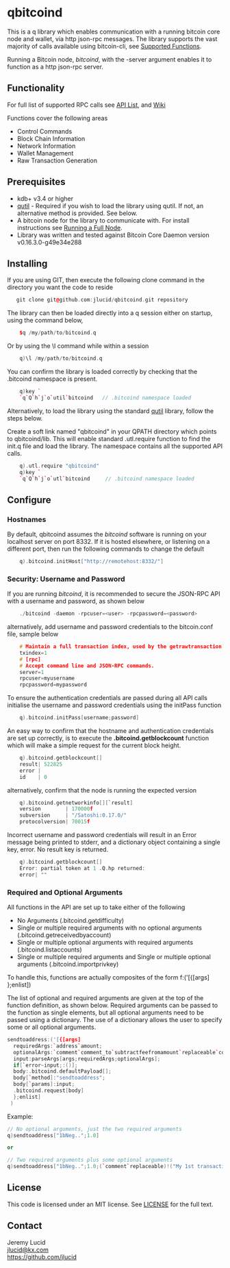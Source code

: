 # qbitcoind
This is a q library which enables communication with a running bitcoin core node and wallet, via http json-rpc messages.
The library supports the vast majority of calls available using bitcoin-cli, see [Supported Functions](https://github.com/jlucid/qbitcoind/wiki/Supported-Functions).

Running a Bitcoin node, *bitcoind*, with the -server argument enables it to function as a http json-rpc server.

## Functionality

For full list of supported RPC calls see [API List](https://github.com/jlucid/qbitcoind/wiki/Supported-Functions), and [Wiki](https://github.com/jlucid/qbitcoind/wiki/Address-Generation)

Functions cover the following areas

* Control Commands
* Block Chain Information
* Network Information
* Wallet Management
* Raw Transaction Generation

## Prerequisites

* kdb+ v3.4 or higher
* [qutil](https://github.com/nugend/qutil) - Required if you wish to load the library using qutil.
  If not, an alternative method is provided. See below.
* A bitcoin node for the library to communicate with. For install instructions see [Running a Full Node]( https://bitcoin.org/en/full-node).
* Library was written and tested against Bitcoin Core Daemon version v0.16.3.0-g49e34e288

## Installing

If you are using GIT, then execute the following clone command in the directory you want the
code to reside 
```C++   
   git clone git@github.com:jlucid/qbitcoind.git repository
```

The library can then be loaded directly into a q session either on startup, using the command below, 

```C++
    $q /my/path/to/bitcoind.q
```

Or by using the \l command while within a session

```C++
    q)\l /my/path/to/bitcoind.q
```

You can confirm the library is loaded correctly by checking that the .bitcoind namespace is present.

```C++
    q)key `
    `q`Q`h`j`o`util`bitcoind   // .bitcoind namespace loaded
```

Alternatively, to load the library using the standard [qutil](https://github.com/nugend/qutil) library, follow the steps below.

Create a soft link named "qbitcoind" in your QPATH directory which points to qbitcoind/lib. This will enable standard .utl.require function to find the init.q file and load the library. The namespace contains all the supported API calls.

```C++
    q).utl.require "qbitcoind"
    q)key `
    `q`Q`h`j`o`utl`bitcoind     // .bitcoind namespace loaded
```    


## Configure

### Hostnames

By default, qbitcoind assumes the *bitcoind* software is running on your localhost server on port 8332.
If it is hosted elsewhere, or listening on a different port, then run the following commands to change the default

```C++
    q).bitcoind.initHost["http://remotehost:8332/"]    
```    
### Security: Username and Password


If you are running *bitcoind*, it is recommended to secure the JSON-RPC API with a username and password, as shown below 
```C++
    ./bitcoind -daemon -rpcuser=<user> -rpcpassword=<password>
````    
alternatively, add username and password credentials to the bitcoin.conf file, sample below
    
```C++    
    # Maintain a full transaction index, used by the getrawtransaction rpc call.
    txindex=1
    # [rpc]
    # Accept command line and JSON-RPC commands.
    server=1
    rpcuser=myusername
    rpcpassword=mypassword
```

To ensure the authentication credentials are passed during all API calls initialise the username and password credentials using the initPass function
```C++
    q).bitcoind.initPass[username;password]
```
An easy way to confirm that the hostname and authentication credentials are set up correctly, is to execute the **.bitcoind.getblockcount** function which will make a simple request for the current block height.

```C++
    q).bitcoind.getblockcount[]
    result| 522825
    error |
    id    | 0
```

alternatively, confirm that the node is running the expected version

```C++
    q).bitcoind.getnetworkinfo[][`result]
    version        | 170000f
    subversion     | "/Satoshi:0.17.0/"
    protocolversion| 70015f
````



Incorrect username and password credentials will result in an Error message being printed to stderr,
and a dictionary object containing a single key, error. No result key is returned.
```C++
    q).bitcoind.getblockcount[]
    Error: partial token at 1 .Q.hp returned:
    error| ""
```
### Required and Optional Arguments

All functions in the API are set up to take either of the following
 * No Arguments  (.bitcoind.getdifficulty)
 * Single or multiple required arguments with no optional arguments (.bitcoind.getreceivedbyaccount)
 * Single or multiple optional arguments with required arguments (.bitcoind.listaccounts)
 * Single or multiple required arguments and Single or multiple optional arguments (.bitcoind.importprivkey)

To handle this, functions are actually composites of the form f:('[{[args] };enlist])

The list of optional and required arguments are given at the top of the function definition, as shown below.
Required arguments can be passed to the function as single elements, but all optional arguments need to
be passed using a dictionary. The use of a dictionary allows the user to specify some or all optional
arguments.

```C++
sendtoaddress:('[{[args]
  requiredArgs:`address`amount;
  optionalArgs:`comment`comment_to`subtractfeefromamount`replaceable`conf_target`estimate_mode;
  input:parseArgs[args;requiredArgs;optionalArgs];
  if[`error~input;:()];
  body:.bitcoind.defaultPayload[];
  body[`method]:"sendtoaddress";
  body[`params]:input;
  .bitcoind.request[body]
  };enlist]
 )
```

Example:

```C++
// No optional arguments, just the two required arguments
q)sendtoaddress["1bNeg..";1.0]   

or

// Two required arguments plus some optional arguments
q)sendtoaddress["1bNeg..";1.0;(`comment`replaceable)!("My 1st transaction";1b)]
```


## License

This code is licensed under an MIT license.  See [LICENSE](https://github.com/jlucid/qbitcoind/blob/master/LICENSE) for
the full text.

## Contact

Jeremy Lucid  
jlucid@kx.com  
https://github.com/jlucid  

